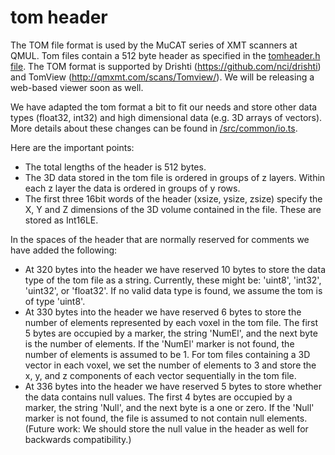 # tom header

The TOM file format is used by the MuCAT series of XMT scanners at QMUL. Tom files contain a 512 byte header as specified in the [tomheader.h file](https://github.com/g7uvw/TomHeader/blob/main/tomheader.h). The TOM format is supported by Drishti (https://github.com/nci/drishti) and TomView (http://qmxmt.com/scans/Tomview/).  We will be releasing a web-based viewer soon as well.

We have adapted the tom format a bit to fit our needs and store other data types (float32, int32) and high dimensional data (e.g. 3D arrays of vectors).  More details about these changes can be found in [/src/common/io.ts](/src/common/io.ts).

Here are the important points:

- The total lengths of the header is 512 bytes.
- The 3D data stored in the tom file is ordered in groups of z layers.  Within each z layer the data is ordered in groups of y rows.
- The first three 16bit words of the header (xsize, ysize, zsize) specify the X, Y and Z dimensions of the 3D volume contained in the file.  These are stored as Int16LE.

In the spaces of the header that are normally reserved for comments we have added the following:

- At 320 bytes into the header we have reserved 10 bytes to store the data type of the tom file as a string.  Currently, these might be: 'uint8', 'int32', 'uint32', or 'float32'.  If no valid data type is found, we assume the tom is of type 'uint8'.
- At 330 bytes into the header we have reserved 6 bytes to store the number of elements represented by each voxel in the tom file.  The first 5 bytes are occupied by a marker, the string 'NumEl', and the next byte is the number of elements.  If the 'NumEl' marker is not found, the number of elements is assumed to be 1.  For tom files containing a 3D vector in each voxel, we set the number of elements to 3 and store the x, y, and z components of each vector sequentially in the tom file.
- At 336 bytes into the header we have reserved 5 bytes to store whether the data contains null values.  The first 4 bytes are occupied by a marker, the string 'Null', and the next byte is a one or zero.  If the 'Null' marker is not found, the file is assumed to not contain null elements.  (Future work: We should store the null value in the header as well for backwards compatibility.)